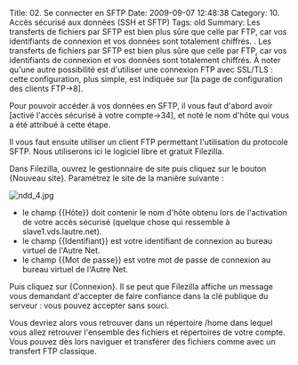 Title: 02. Se connecter en SFTP 
Date: 2009-09-07 12:48:38
Category: 10. Accès sécurisé aux données (SSH et SFTP)
Tags: old
Summary: Les transferts de fichiers par SFTP est bien plus sûre que celle par FTP, car vos identifiants de connexion et vos données sont totalement chiffrés. . Les transferts de fichiers par SFTP est bien plus sûre que celle par FTP, car vos identifiants de connexion et vos données sont totalement chiffrés. À noter qu'une autre possibilité est d'utiliser une connexion FTP avec SSL/TLS : cette configuration, plus simple, est indiquée sur [la page de configuration des clients FTP->8].

Pour pouvoir accéder à vos données en SFTP, il vous faut d'abord avoir [activé l'accès sécurisé à votre compte->34], et noté le nom d'hôte qui vous a été attribué à cette étape.

Il vous faut ensuite utiliser un client FTP permettant l'utilisation du protocole SFTP. Nous utiliserons ici le logiciel libre et gratuit Filezilla.

Dans Filezilla, ouvrez le gestionnaire de site puis cliquez sur le bouton {Nouveau site}. Paramétrez le site de la manière suivante :

<img src="/img/ndd_4.jpg" title="to complete" alt="ndd_4.jpg" />

  -  le champ {{Hôte}} doit contenir le nom d'hôte obtenu lors de l'activation de votre accès sécurisé (quelque chose qui ressemble à slave1.vds.lautre.net).
  -  le champ {{Identifiant}} est votre identifiant de connexion au bureau virtuel de l'Autre Net.
  -  le champ {{Mot de passe}} est votre mot de passe de connexion au bureau virtuel de l'Autre Net.

Puis cliquez sur {Connexion}. Il se peut que Filezilla affiche un message vous demandant d'accepter de faire confiance dans la clé publique du serveur : vous pouvez accepter sans souci.

Vous devriez alors vous retrouver dans un répertoire /home dans lequel vous allez retrouver l'ensemble des fichiers et répertoires de votre compte. Vous pouvez dès lors naviguer et transférer des fichiers comme avec un transfert FTP classique.
